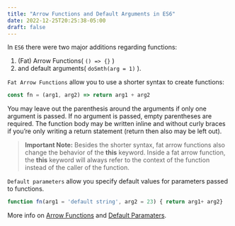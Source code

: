 ```yaml
---
title: "Arrow Functions and Default Arguments in ES6"
date: 2022-12-25T20:25:38-05:00
draft: false
---
```


In `ES6` there were two major additions regarding functions: 

1. (Fat) Arrow Functions( `() => {}` ) 
2. and default arguments( `doSmth(arg = 1)` ).

`Fat Arrow Functions` allow you to use a shorter syntax to create functions:

```javascript
const fn = (arg1, arg2) => return arg1 + arg2
```

You may leave out the parenthesis around the arguments if only one argument is passed. If no argument is passed, empty parentheses are required. The function body may be written inline and without curly braces if you’re only writing a return statement (return then also may be left out).

> **Important Note:** Besides the shorter syntax, fat arrow functions also change the behavior of the **this** keyword. Inside a fat arrow function, the **this** keyword will always refer to the context of the function instead of the caller of the function.

`Default parameters` allow you specify default values for parameters passed to functions.

```javascript
function fn(arg1 = 'default string', arg2 = 23) { return arg1+ arg2}
```

More info on [Arrow Functions](https://developer.mozilla.org/en/docs/Web/JavaScript/Reference/Functions/Arrow_functions) and [Default Paramaters](https://developer.mozilla.org/en/docs/Web/JavaScript/Reference/Functions/Default_parameters).
